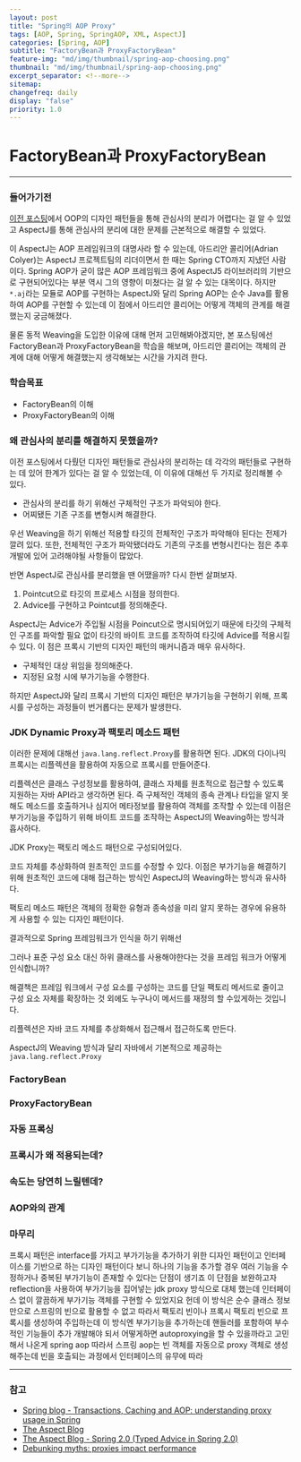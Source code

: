 ```yaml
---
layout: post
title: "Spring의 AOP Proxy"
tags: [AOP, Spring, SpringAOP, XML, AspectJ]
categories: [Spring, AOP]
subtitle: "FactoryBean과 ProxyFactoryBean"
feature-img: "md/img/thumbnail/spring-aop-choosing.png"
thumbnail: "md/img/thumbnail/spring-aop-choosing.png"
excerpt_separator: <!--more-->
sitemap:
changefreq: daily
display: "false"
priority: 1.0
---
```


<!--more-->

# FactoryBean과 ProxyFactoryBean

---

### 들어가기전

[이전 포스팅](https://gmun.github.io/spring/aop/oop/2019/02/09/from-oop-to-aop.html)에서 OOP의 디자인 패턴들을 통해 관심사의 분리가 어렵다는 걸 알 수 있었고 AspectJ를 통해 관심사의 분리에 대한 문제를 근본적으로 해결할 수 있었다.

이 AspectJ는 AOP 프레임워크의 대명사라 할 수 있는데, 아드리안 콜리어(Adrian Colyer)는 AspectJ 프로젝트팀의 리더이면서 한 때는 Spring CTO까지 지냈던 사람이다. Spring AOP가 굳이 많은 AOP 프레임워크 중에 AspectJ5 라이브러리의 기반으로 구현되어있다는 부분 역시 그의 영향이 미쳤다는 걸 알 수 있는 대목이다. 하지만 `*.aj`라는 모듈로 AOP를 구현하는 AspectJ와 달리 Spring AOP는 순수 Java를 활용하여 AOP를 구현할 수 있는데 이 점에서 아드리안 콜리어는 어떻게 객체의 관계를 해결했는지 궁금해졌다.

물론 동적 Weaving을 도입한 이유에 대해 먼저 고민해봐야겠지만, 본 포스팅에선 FactoryBean과 ProxyFactoryBean을 학습을 해보며, 아드리안 콜리어는 객체의 관계에 대해 어떻게 해결했는지 생각해보는 시간을 가지려 한다.

### 학습목표

- FactoryBean의 이해
- ProxyFactoryBean의 이해

### 왜 관심사의 분리를 해결하지 못했을까?

이전 포스팅에서 다뤘던 디자인 패턴들로 관심사의 분리하는 데 각각의 패턴들로 구현하는 데 있어 한계가 있다는 걸 알 수 있었는데, 이 이유에 대해선 두 가지로 정리해볼 수 있다.

- 관심사의 분리를 하기 위해선 구체적인 구조가 파악되야 한다.
- 어찌됐든 기존 구조를 변형시켜 해결한다.

우선 Weaving을 하기 위해선 적용할 타깃의 전체적인 구조가 파악해야 된다는 전제가 깔려 있다. 또한, 전체적인 구조가 파악됐더라도 기존의 구조를 변형시킨다는 점은 추후 개발에 있어 고려해야될 사항들이 많았다.

반면 AspectJ로 관심사를 분리했을 땐 어땠을까? 다시 한번 살펴보자.

1. Pointcut으로 타깃의 프로세스 시점을 정의한다.
2. Advice를 구현하고 Pointcut를 정의해준다.

AspectJ는 Advice가 주입될 시점을 Poincut으로 명시되어있기 때문에 타깃의 구체적인 구조를 파악할 필요 없이 타깃의 바이트 코드를 조작하여 타깃에 Advice를 적용시킬 수 있다. 이 점은 프록시 기반의 디자인 패턴의 매커니즘과 매우 유사하다.

- 구체적인 대상 위임을 정의해준다.
- 지정된 요청 시에 부가기능을 수행한다.

하지만 AspectJ와 달리 프록시 기반의 디자인 패턴은 부가기능을 구현하기 위해, 프록시를 구성하는 과정들이 번거롭다는 문제가 발생한다.

### JDK Dynamic Proxy과 팩토리 메소드 패턴

이러한 문제에 대해선  `java.lang.reflect.Proxy`를 활용하면 된다. JDK의 다이나믹 프록시는 리플렉션을 활용하여 자동으로 프록시를 만들어준다.

리플렉션은 클래스 구성정보를 활용하여, 클래스 자체를 원초적으로 접근할 수 있도록 지원하는 자바 API라고 생각하면 된다. 즉 구체적인 객체의 종속 관계나 타입을 알지 못해도 메소드를 호출하거나 심지어 메타정보를 활용하여 객체를 조작할 수 있는데 이점은 부가기능을 주입하기 위해 바이트 코드를 조작하는 AspectJ의 Weaving하는 방식과 흡사하다.

JDK Proxy는 팩토리 메소드 패턴으로 구성되어있다.


코드 자체를 추상화하여 원초적인 코드를 수정할 수 있다. 이점은 부가기능을 해결하기 위해 원초적인 코드에 대해 접근하는 방식인 AspectJ의 Weaving하는 방식과 유사하다.






팩토리 메소드 패턴은 객체의 정확한 유형과 종속성을 미리 알지 못하는 경우에 유용하게 사용할 수 있는 디자인 패턴이다.


결과적으로 Spring 프레임워크가 인식을 하기 위해선

그러나 표준 구성 요소 대신 하위 클래스를 사용해야한다는 것을 프레임 워크가 어떻게 인식합니까?

해결책은 프레임 워크에서 구성 요소를 구성하는 코드를 단일 팩토리 메서드로 줄이고 구성 요소 자체를 확장하는 것 외에도 누구나이 메서드를 재정의 할 수있게하는 것입니다.


리플렉션은 자바 코드 자체를 추상화해서 접근해서 접근하도록 만든다.

AspectJ의 Weaving 방식과 달리 자바에서 기본적으로 제공하는 `java.lang.reflect.Proxy`

### FactoryBean

### ProxyFactoryBean

### 자동 프록싱

### 프록시가 왜 적용되는데?

### 속도는 당연히 느릴텐데?

### AOP와의 관계

### 마무리

프록시 패턴은 interface를 가지고 부가기능을 추가하기 위한 디자인 패턴이고 인터페이스를 기반으로 하는 디자인 패턴이다 보니  하나의 기능을 추가할 경우 여러 기능을 수정하거나 중복된 부가기능이 존재할 수 있다는 단점이 생기죠
이 단점을 보완하고자 reflection을 사용하여 부가기능을 집어넣는 jdk proxy 방식으로 대체 했는데 인터페이스 없이 깔끔하게 부가기능 객체를 구현할 수 있었지요
헌데 이 방식은 순수 클래스 정보만으로 스프링의 빈으로 활용할 수 없고 따라서 팩토리 빈이나 프록시 팩토리 빈으로 프록시를 생성하여 주입하는데
이 방식엔 부가기능을 추가하는데 핸들러를 포함하여 부수적인 기능들이 추가 개발해야 되서
어떻게하면 autoproxying을 할 수 있을까라고 고민해서 나온게 spring aop
따라서 스프링 aop는 빈 객체를 자동으로 proxy 객체로 생성해주는데
빈을 호출되는 과정에서 인터페이스의 유무에 따라

---

### 참고

- [Spring blog - Transactions, Caching and AOP: understanding proxy usage in Spring](https://spring.io/blog/2012/05/23/transactions-caching-and-aop-understanding-proxy-usage-in-spring)
- [The Aspect Blog](http://www.aspectprogrammer.org/blogs/adrian/2006/01/typed_advice_in.html)
- [The Aspect Blog - Spring 2.0 (Typed Advice in Spring 2.0)](http://www.aspectprogrammer.org/blogs/adrian/2006/01/typed_advice_in.html)
- [Debunking myths: proxies impact performance](https://spring.io/blog/2007/07/19/debunking-myths-proxies-impact-performance)
